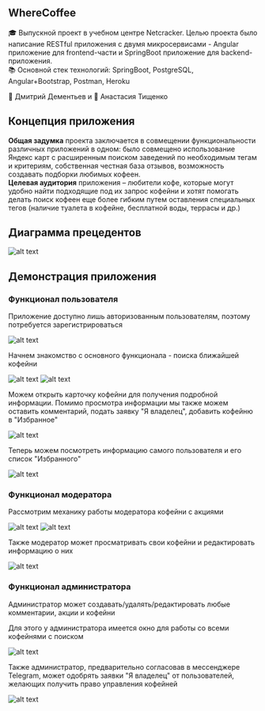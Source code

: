 ## WhereCoffee
🎓 Выпускной проект в учебном центре Netcracker. Целью проекта было написание RESTful приложения с двумя микросервисами - Angular приложение для frontend-части и SpringBoot приложение для backend-приложения.  
:books: Основной стек технологий: SpringBoot, PostgreSQL, Angular+Bootstrap, Postman, Heroku  

:boy: Дмитрий Дементьев и :girl: Анастасия Тищенко

## Концепция приложения
**Общая задумка** проекта заключается в совмещении функциональности различных приложений в одном: было совмещено использование Яндекс карт с расширенным поиском заведений по необходимым тегам и критериям, собственная честная база отзывов, возможность создавать подборки любимых кофеен.  
**Целевая аудитория** приложения – любители кофе, которые могут удобно найти подходящие под их запрос кофейни и хотят помогать делать поиск кофеен еще более гибким путем оставления специальных тегов (наличие туалета в кофейне, бесплатной воды, террасы и др.)

## Диаграмма прецедентов
![alt text](https://i.imgur.com/ej7IqOs.png)

## Демонстрация приложения
### Функционал пользователя
Приложение доступно лишь авторизованным пользователям, поэтому потребуется зарегистрироваться  

![alt text](https://i.imgur.com/QuLMxy2.png)

Начнем знакомство с основного функционала - поиска ближайшей кофейни  

![alt text](https://i.imgur.com/syyf9VI.png)
![alt text](https://i.imgur.com/ByBwZBf.png)

Можем открыть карточку кофейни для получения подробной информации. Помимо просмотра информации мы также можем оставить комментарий, подать заявку "Я владелец", добавить кофейню в "Избранное"  

![alt text](https://i.imgur.com/Fjzq8Is.png)

Теперь можем посмотреть информацию самого пользователя и его список "Избранного"  

![alt text](https://i.imgur.com/ygNkByJ.png)

### Функционал модератора
Рассмотрим механику работы модератора кофейни с акциями  

![alt text](https://i.imgur.com/HROS6Tc.png)
![alt text](https://i.imgur.com/AHvBmQm.png)

Также модератор может просматривать свои кофейни и редактировать информацию о них

![alt text](https://i.imgur.com/qiLxH2z.png)

### Функционал администратора
Администратор может создавать/удалять/редактировать любые комментарии, акции и кофейни

Для этого у администратора имеется окно для работы со всеми кофейнями с поиском  

![alt text](https://i.imgur.com/DizfOab.png)

Также администратор, предварительно согласовав в мессенджере Telegram, может одобрять заявки "Я владелец" от пользователей, желающих получить право управления кофейней

![alt text](https://i.imgur.com/UaXuawj.png)
